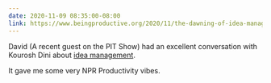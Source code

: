 ```yaml
---
date: 2020-11-09 08:35:00-08:00
link: https://www.beingproductive.org/2020/11/the-dawning-of-idea-management-a-conversation-with-david-sparks/
---
```


David (A recent guest on the PIT Show) had an excellent conversation with Kourosh Dini about [idea management](https://www.beingproductive.org/2020/11/the-dawning-of-idea-management-a-conversation-with-david-sparks/). 

It gave me some very NPR Productivity vibes.